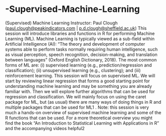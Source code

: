 # -Supervised-Machine-Learning
(Supervised) Machine Learning Instructor: Paul Clough (paul.clough@peakindicators.com | p.d.clough@sheffield.ac.uk) This session will introduce libraries and functions in R for performing Machine Learning (ML). Machine Learning is typically viewed as a sub-field within Artificial Intelligence (AI): “The theory and development of computer systems able to perform tasks normally requiring human intelligence, such as visual perception, speech recognition, decision-making, and translation between languages” (Oxford English Dictionary, 2018). The most common forms of ML are: (i) supervised learning (e.g., prediction/regression and classification); (ii) unsupervised learning (e.g., clustering); and (iii) reinforcement learning. This session will focus on supervised ML. We will start by reviewing linear regression that forms a good starting point for understanding machine learning and may be something you are already familiar with. Then we will explore further algorithms that can be used for regression and classification. We will mainly focus on using the caret package for ML, but (as usual) there are many ways of doing things in R and multiple packages that can be used for ML1 .  Note: this session is very much a hands-on overview of supervised machine learning and some of the R functions that can be used. For a more theoretical overview you might find the book “An Introduction to Statistical Learning with Applications in R” and the accompanying videos helpful2
